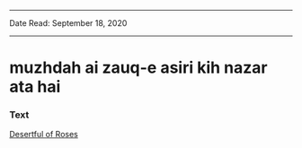 ***
Date Read: September 18, 2020
***

# muzhdah ai zauq-e asiri kih nazar ata hai

### Text
[Desertful of Roses](http://www.columbia.edu/itc/mealac/pritchett/00ghalib/072/index_072.html)

